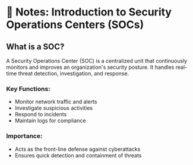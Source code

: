 # 📘 Notes: Introduction to Security Operations Centers (SOCs)

## What is a SOC?
A Security Operations Center (SOC) is a centralized unit that continuously monitors and improves an organization's security posture. It handles real-time threat detection, investigation, and response.

### Key Functions:
- Monitor network traffic and alerts
- Investigate suspicious activities
- Respond to incidents
- Maintain logs for compliance

### Importance:
- Acts as the front-line defense against cyberattacks
- Ensures quick detection and containment of threats
